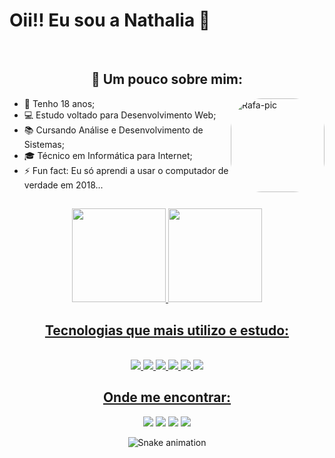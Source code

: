 ### <h1>Oii!! Eu sou a Nathalia 👋</h1>

<div style="display: inline"><br>
  <h2 align="center">🧵 Um pouco sobre mim:</h2>
  
  <img align="right" alt="Rafa-pic" height=150px style="border-radius:50px;" src="https://img.wattpad.com/37e8a320673e71a15009177511dcf81eac49f028/68747470733a2f2f73332e616d617a6f6e6177732e636f6d2f776174747061642d6d656469612d736572766963652f53746f7279496d6167652f643352524c3642574f394a7950513d3d2d3936343832373133302e313634313737626533373335663235343434323934303331363236392e676966">

  - 🎉 Tenho 18 anos;
  - 💻 Estudo voltado para Desenvolvimento Web;
  - 📚 Cursando Análise e Desenvolvimento de Sistemas;
  - 🎓 Técnico em Informática para Internet;
  - ⚡ Fun fact: Eu só aprendi a usar o computador de verdade em 2018...
  
  
</div>


##

<div align="center">
  <a href="https://github.com/nathalia-lima">
  <img height="150em" src="https://github-readme-stats.vercel.app/api?username=nathalia-lima&show_icons=true&theme=dracula&include_all_commits=true&count_private=true"/>
  <img height="150em" src="https://github-readme-stats.vercel.app/api/top-langs/?username=nathalia-lima&layout=compact&langs_count=7&theme=dracula"/>
</div>

<h2 align="center"><strong>Tecnologias que mais utilizo e estudo:</strong></h2>

<div style="display: inline_block" align="center"><br>
  <img src="https://img.shields.io/badge/Java-ED8B00?style=for-the-badge&logo=java&logoColor=white">
  <img src="https://img.shields.io/badge/HTML5-E34F26?style=for-the-badge&logo=html5&logoColor=white">
  <img src="https://img.shields.io/badge/CSS3-1572B6?style=for-the-badge&logo=css3&logoColor=white">
  <img src="https://img.shields.io/badge/C-00599C?style=for-the-badge&logo=c&logoColor=white">
  <img src="https://img.shields.io/badge/C%2B%2B-00599C?style=for-the-badge&logo=c%2B%2B&logoColor=white">
  <img src="https://img.shields.io/badge/MySQL-00000F?style=for-the-badge&logo=mysql&logoColor=white">
  
</div>

<h2 align="center"><strong>Onde me encontrar:</strong></h2>

<div align="center"> 
  <a href="https://instagram.com/nath.lf22" target="_blank"><img src="https://img.shields.io/badge/-Instagram-%23E4405F?style=for-the-badge&logo=instagram&logoColor=white" target="_blank"></a>
  <a href = "mailto:nl265080@gmail.com@gmail.com"><img src="https://img.shields.io/badge/-Gmail-%23333?style=for-the-badge&logo=gmail&logoColor=white" target="_blank"></a>
  <a href="https://www.linkedin.com/in/nathalia-l-7b13791ab" target="_blank"><img src="https://img.shields.io/badge/-LinkedIn-%230077B5?style=for-the-badge&logo=linkedin&logoColor=white" target="_blank"></a> 
  <a href="https://www.behance.net/nathalialima24" target="_blank"><img src="https://img.shields.io/badge/-Behance-blue?style=for-the-badge&logo=behance&logoColor=white" target="_blank"></a> 
  
   ![Snake animation](https://github.com/nathalia-lima)

</div>
